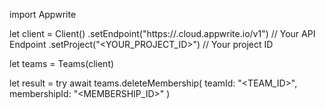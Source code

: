 import Appwrite

let client = Client()
    .setEndpoint("https://<REGION>.cloud.appwrite.io/v1") // Your API Endpoint
    .setProject("<YOUR_PROJECT_ID>") // Your project ID

let teams = Teams(client)

let result = try await teams.deleteMembership(
    teamId: "<TEAM_ID>",
    membershipId: "<MEMBERSHIP_ID>"
)

